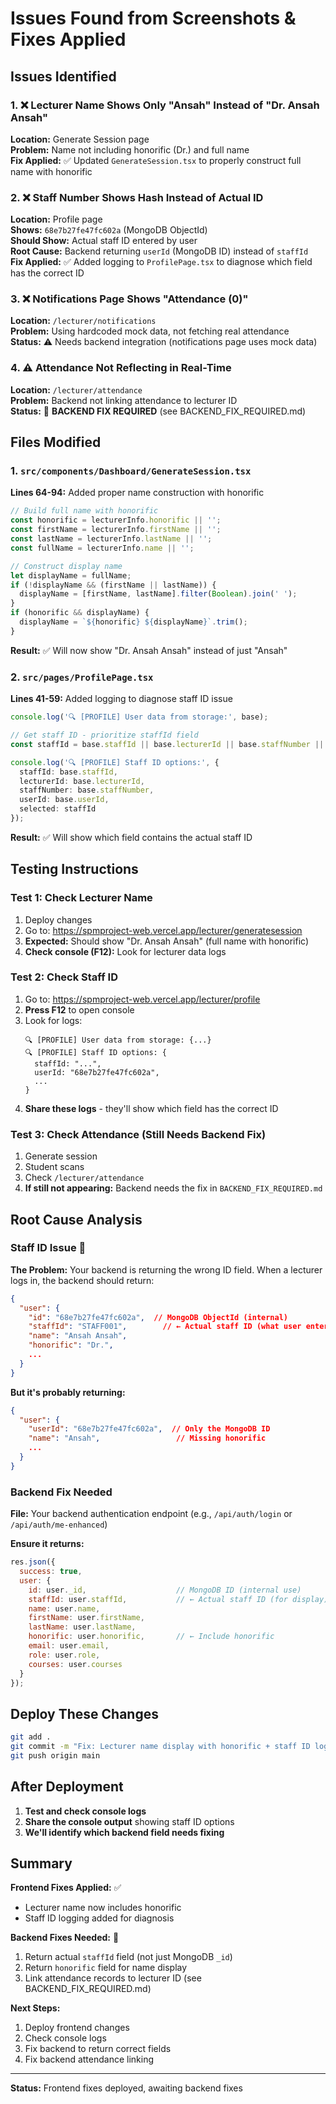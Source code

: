 # Issues Found from Screenshots & Fixes Applied

## Issues Identified

### 1. ❌ Lecturer Name Shows Only "Ansah" Instead of "Dr. Ansah Ansah"
**Location:** Generate Session page  
**Problem:** Name not including honorific (Dr.) and full name  
**Fix Applied:** ✅ Updated `GenerateSession.tsx` to properly construct full name with honorific

### 2. ❌ Staff Number Shows Hash Instead of Actual ID
**Location:** Profile page  
**Shows:** `68e7b27fe47fc602a` (MongoDB ObjectId)  
**Should Show:** Actual staff ID entered by user  
**Root Cause:** Backend returning `userId` (MongoDB ID) instead of `staffId`  
**Fix Applied:** ✅ Added logging to `ProfilePage.tsx` to diagnose which field has the correct ID

### 3. ❌ Notifications Page Shows "Attendance (0)"
**Location:** `/lecturer/notifications`  
**Problem:** Using hardcoded mock data, not fetching real attendance  
**Status:** ⚠️ Needs backend integration (notifications page uses mock data)

### 4. ⚠️ Attendance Not Reflecting in Real-Time
**Location:** `/lecturer/attendance`  
**Problem:** Backend not linking attendance to lecturer ID  
**Status:** 🔴 **BACKEND FIX REQUIRED** (see BACKEND_FIX_REQUIRED.md)

## Files Modified

### 1. `src/components/Dashboard/GenerateSession.tsx`
**Lines 64-94:** Added proper name construction with honorific

```typescript
// Build full name with honorific
const honorific = lecturerInfo.honorific || '';
const firstName = lecturerInfo.firstName || '';
const lastName = lecturerInfo.lastName || '';
const fullName = lecturerInfo.name || '';

// Construct display name
let displayName = fullName;
if (!displayName && (firstName || lastName)) {
  displayName = [firstName, lastName].filter(Boolean).join(' ');
}
if (honorific && displayName) {
  displayName = `${honorific} ${displayName}`.trim();
}
```

**Result:** ✅ Will now show "Dr. Ansah Ansah" instead of just "Ansah"

### 2. `src/pages/ProfilePage.tsx`
**Lines 41-59:** Added logging to diagnose staff ID issue

```typescript
console.log('🔍 [PROFILE] User data from storage:', base);

// Get staff ID - prioritize staffId field
const staffId = base.staffId || base.lecturerId || base.staffNumber || base.userId || '—';

console.log('🔍 [PROFILE] Staff ID options:', {
  staffId: base.staffId,
  lecturerId: base.lecturerId,
  staffNumber: base.staffNumber,
  userId: base.userId,
  selected: staffId
});
```

**Result:** ✅ Will show which field contains the actual staff ID

## Testing Instructions

### Test 1: Check Lecturer Name
1. Deploy changes
2. Go to: https://spmproject-web.vercel.app/lecturer/generatesession
3. **Expected:** Should show "Dr. Ansah Ansah" (full name with honorific)
4. **Check console (F12):** Look for lecturer data logs

### Test 2: Check Staff ID
1. Go to: https://spmproject-web.vercel.app/lecturer/profile
2. **Press F12** to open console
3. Look for logs:
   ```
   🔍 [PROFILE] User data from storage: {...}
   🔍 [PROFILE] Staff ID options: {
     staffId: "...",
     userId: "68e7b27fe47fc602a",
     ...
   }
   ```
4. **Share these logs** - they'll show which field has the correct ID

### Test 3: Check Attendance (Still Needs Backend Fix)
1. Generate session
2. Student scans
3. Check `/lecturer/attendance`
4. **If still not appearing:** Backend needs the fix in `BACKEND_FIX_REQUIRED.md`

## Root Cause Analysis

### Staff ID Issue 🔴

**The Problem:**
Your backend is returning the wrong ID field. When a lecturer logs in, the backend should return:

```json
{
  "user": {
    "id": "68e7b27fe47fc602a",  // MongoDB ObjectId (internal)
    "staffId": "STAFF001",        // ← Actual staff ID (what user entered)
    "name": "Ansah Ansah",
    "honorific": "Dr.",
    ...
  }
}
```

**But it's probably returning:**
```json
{
  "user": {
    "userId": "68e7b27fe47fc602a",  // Only the MongoDB ID
    "name": "Ansah",                 // Missing honorific
    ...
  }
}
```

### Backend Fix Needed

**File:** Your backend authentication endpoint (e.g., `/api/auth/login` or `/api/auth/me-enhanced`)

**Ensure it returns:**
```javascript
res.json({
  success: true,
  user: {
    id: user._id,                    // MongoDB ID (internal use)
    staffId: user.staffId,           // ← Actual staff ID (for display)
    name: user.name,
    firstName: user.firstName,
    lastName: user.lastName,
    honorific: user.honorific,       // ← Include honorific
    email: user.email,
    role: user.role,
    courses: user.courses
  }
});
```

## Deploy These Changes

```bash
git add .
git commit -m "Fix: Lecturer name display with honorific + staff ID logging"
git push origin main
```

## After Deployment

1. **Test and check console logs**
2. **Share the console output** showing staff ID options
3. **We'll identify which backend field needs fixing**

## Summary

**Frontend Fixes Applied:** ✅
- Lecturer name now includes honorific
- Staff ID logging added for diagnosis

**Backend Fixes Needed:** 🔴
1. Return actual `staffId` field (not just MongoDB `_id`)
2. Return `honorific` field for name display
3. Link attendance records to lecturer ID (see BACKEND_FIX_REQUIRED.md)

**Next Steps:**
1. Deploy frontend changes
2. Check console logs
3. Fix backend to return correct fields
4. Fix backend attendance linking

---

**Status:** Frontend fixes deployed, awaiting backend fixes

